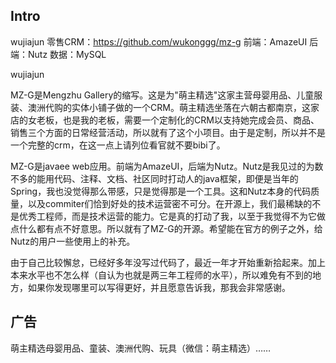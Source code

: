 ## Intro ##
wujiajun
零售CRM：https://github.com/wukonggg/mz-g
前端：AmazeUI
后端：Nutz
数据：MySQL

wujiajun

MZ-G是Mengzhu Gallery的缩写。这是为"萌主精选"这家主营母婴用品、儿童服装、澳洲代购的实体小铺子做的一个CRM。萌主精选坐落在六朝古都南京，这家店的女老板，也是我的老板，需要一个定制化的CRM以支持她完成会员、商品、销售三个方面的日常经营活动，所以就有了这个小项目。由于是定制，所以并不是一个完整的crm，在这一点上请列位看官就不要bibi了。

MZ-G是javaee web应用。前端为AmazeUI，后端为Nutz。Nutz是我见过的为数不多的能用代码、注释、文档、社区同时打动人的java框架，即便是当年的Spring，我也没觉得那么带感，只是觉得那是一个工具。这和Nutz本身的代码质量，以及commiter们恰到好处的技术运营密不可分。在开源上，我们最稀缺的不是优秀工程师，而是技术运营的能力。它是真的打动了我，以至于我觉得不为它做点什么都有点不好意思。所以就有了MZ-G的开源。希望能在官方的例子之外，给Nutz的用户一些使用上的补充。


由于自己比较懈怠，已经好多年没写过代码了，最近一年才开始重新拾起来。加上本来水平也不怎么样（自认为也就是两三年工程师的水平），所以难免有不到的地方，如果你发现哪里可以写得更好，并且愿意告诉我，那我会非常感谢。



## 广告 ##
萌主精选母婴用品、童装、澳洲代购、玩具（微信：萌主精选）…… 
